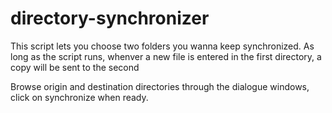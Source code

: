 # directory-synchronizer
This script lets you choose two folders you wanna keep synchronized. As long as the script runs, whenver a new file is entered in the first directory, a copy will be sent to the second

Browse origin and destination directories through the dialogue windows, click on synchronize when ready.
